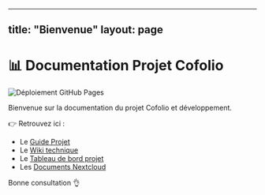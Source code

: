 
---
title: "Bienvenue"
layout: page
---

# 📊 Documentation Projet Cofolio

![Déploiement GitHub Pages](https://github.com/jgribonvald/example-gestion-projet/actions/workflows/deploy.yml/badge.svg)

Bienvenue sur la documentation du projet Cofolio et développement.

👉 Retrouvez ici :
- Le [Guide Projet](/docs/guide-projet)
- Le [Wiki technique](https://github.com/jgribonvald/example-gestion-projet/wiki)
- Le [Tableau de bord projet](https://github.com/jgribonvald/example-gestion-projet/projects/1)
- Les [Documents Nextcloud](https://nextcloud.recia.fr)

Bonne consultation 👌
